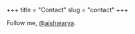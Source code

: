 +++
title = "Contact"
slug = "contact"
+++

Follow me, [@aishwarya](https://www.linkedin.com/in/aishwarya-patil16/).